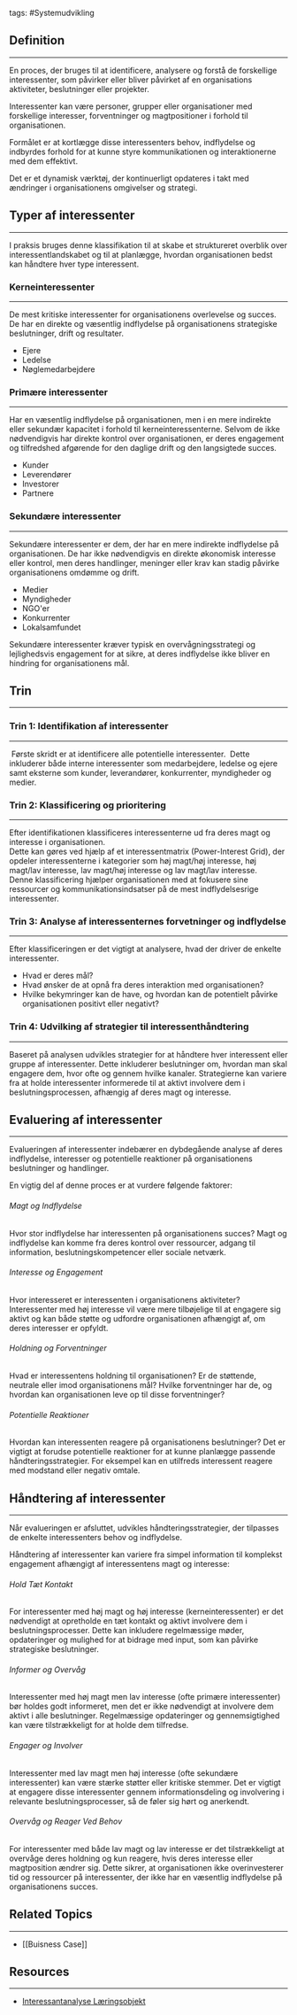 tags: #Systemudvikling

## Definition 
---
En proces, der bruges til at identificere, analysere og forstå de forskellige interessenter, som påvirker eller bliver påvirket af en organisations aktiviteter, beslutninger eller projekter.

Interessenter kan være personer, grupper eller organisationer med forskellige interesser, forventninger og magtpositioner i forhold til organisationen.

Formålet er at kortlægge disse interessenters behov, indflydelse og indbyrdes forhold for at kunne styre kommunikationen og interaktionerne med dem effektivt.

Det er et dynamisk værktøj, der kontinuerligt opdateres i takt med ændringer i organisationens omgivelser og strategi.
## Typer af interessenter
---
I praksis bruges denne klassifikation til at skabe et struktureret overblik over interessentlandskabet og til at planlægge, hvordan organisationen bedst kan håndtere hver type interessent.
### Kerneinteressenter
---
De mest kritiske interessenter for organisationens overlevelse og succes. 
De har en direkte og væsentlig indflydelse på organisationens strategiske beslutninger, drift og resultater.

- Ejere
- Ledelse
- Nøglemedarbejdere
### Primære interessenter
---
Har en væsentlig indflydelse på organisationen, men i en mere indirekte eller sekundær kapacitet i forhold til kerneinteressenterne.
Selvom de ikke nødvendigvis har direkte kontrol over organisationen, er deres engagement og tilfredshed afgørende for den daglige drift og den langsigtede succes.

- Kunder
- Leverendører
- Investorer
- Partnere
### Sekundære interessenter
---
Sekundære interessenter er dem, der har en mere indirekte indflydelse på organisationen. De har ikke nødvendigvis en direkte økonomisk interesse eller kontrol, men deres handlinger, meninger eller krav kan stadig påvirke organisationens omdømme og drift.

- Medier
- Myndigheder
- NGO'er
- Konkurrenter
- Lokalsamfundet

Sekundære interessenter kræver typisk en overvågningsstrategi og lejlighedsvis engagement for at sikre, at deres indflydelse ikke bliver en hindring for organisationens mål.

## Trin
---

### Trin 1: Identifikation af interessenter
---
 Første skridt er at identificere alle potentielle interessenter. 
 Dette inkluderer både interne interessenter som medarbejdere, ledelse og ejere samt eksterne som kunder, leverandører, konkurrenter, myndigheder og medier.
### Trin 2: Klassificering og prioritering
---
Efter identifikationen klassificeres interessenterne ud fra deres magt og interesse i organisationen.  
Dette kan gøres ved hjælp af et interessentmatrix (Power-Interest Grid), der opdeler interessenterne i kategorier som høj magt/høj interesse, høj magt/lav interesse, lav magt/høj interesse og lav magt/lav interesse.  
Denne klassificering hjælper organisationen med at fokusere sine ressourcer og kommunikationsindsatser på de mest indflydelsesrige interessenter.
### Trin 3: Analyse af interessenternes forvetninger og indflydelse
---
Efter klassificeringen er det vigtigt at analysere, hvad der driver de enkelte interessenter. 
- Hvad er deres mål? 
- Hvad ønsker de at opnå fra deres interaktion med organisationen?
- Hvilke bekymringer kan de have, og hvordan kan de potentielt påvirke organisationen positivt eller negativt?
### Trin 4: Udvilking af strategier til interessenthåndtering
---
Baseret på analysen udvikles strategier for at håndtere hver interessent eller gruppe af interessenter. 
Dette inkluderer beslutninger om, hvordan man skal engagere dem, hvor ofte og gennem hvilke kanaler. 
Strategierne kan variere fra at holde interessenter informerede til at aktivt involvere dem i beslutningsprocessen, afhængig af deres magt og interesse.


## Evaluering af interessenter
---
Evalueringen af interessenter indebærer en dybdegående analyse af deres indflydelse, interesser og potentielle reaktioner på organisationens beslutninger og handlinger. 

En vigtig del af denne proces er at vurdere følgende faktorer:

###### Magt og Indflydelse
Hvor stor indflydelse har interessenten på organisationens succes? 
Magt og indflydelse kan komme fra deres kontrol over ressourcer, adgang til information, beslutningskompetencer eller sociale netværk.

###### Interesse og Engagement
Hvor interesseret er interessenten i organisationens aktiviteter? 
Interessenter med høj interesse vil være mere tilbøjelige til at engagere sig aktivt og kan både støtte og udfordre organisationen afhængigt af, om deres interesser er opfyldt.

###### Holdning og Forventninger
Hvad er interessentens holdning til organisationen? 
Er de støttende, neutrale eller imod organisationens mål? 
Hvilke forventninger har de, og hvordan kan organisationen leve op til disse forventninger?

###### Potentielle Reaktioner
Hvordan kan interessenten reagere på organisationens beslutninger? 
Det er vigtigt at forudse potentielle reaktioner for at kunne planlægge passende håndteringsstrategier. For eksempel kan en utilfreds interessent reagere med modstand eller negativ omtale.

## Håndtering af interessenter
---
Når evalueringen er afsluttet, udvikles håndteringsstrategier, der tilpasses de enkelte interessenters behov og indflydelse.

Håndtering af interessenter kan variere fra simpel information til komplekst engagement afhængigt af interessentens magt og interesse:

###### Hold Tæt Kontakt
For interessenter med høj magt og høj interesse (kerneinteressenter) er det nødvendigt at opretholde en tæt kontakt og aktivt involvere dem i beslutningsprocesser. Dette kan inkludere regelmæssige møder, opdateringer og mulighed for at bidrage med input, som kan påvirke strategiske beslutninger.

###### Informer og Overvåg
Interessenter med høj magt men lav interesse (ofte primære interessenter) bør holdes godt informeret, men det er ikke nødvendigt at involvere dem aktivt i alle beslutninger. Regelmæssige opdateringer og gennemsigtighed kan være tilstrækkeligt for at holde dem tilfredse.

###### Engager og Involver
Interessenter med lav magt men høj interesse (ofte sekundære interessenter) kan være stærke støtter eller kritiske stemmer. Det er vigtigt at engagere disse interessenter gennem informationsdeling og involvering i relevante beslutningsprocesser, så de føler sig hørt og anerkendt.

###### Overvåg og Reager Ved Behov
For interessenter med både lav magt og lav interesse er det tilstrækkeligt at overvåge deres holdning og kun reagere, hvis deres interesse eller magtposition ændrer sig. Dette sikrer, at organisationen ikke overinvesterer tid og ressourcer på interessenter, der ikke har en væsentlig indflydelse på organisationens succes.
## Related Topics
---
- [[Buisness Case]]


## Resources
---
- [Interessantanalyse Læringsobjekt](https://rise.articulate.com/share/WGuQel55AfTeFZEHxoHFM9GgIrvbi-Gd#/lessons/_P9vnzu37hXedEOd2K5n5XQx8SWo2tZ7) 